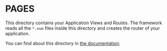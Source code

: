 # PAGES

This directory contains your Application Views and Routes.
The framework reads all the `*.vue` files inside this directory and creates the router of your application.

You can find about this directory in [the documentation](https://nuxtjs.org/guide/routing).
